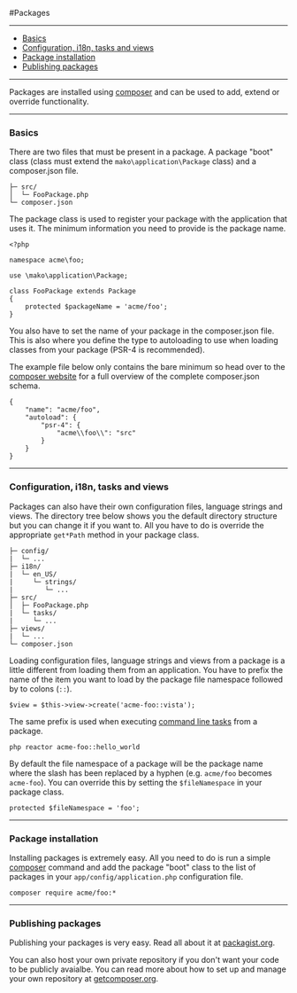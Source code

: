 #Packages

--------------------------------------------------------

* [Basics](#basics)
* [Configuration, i18n, tasks and views](#configuration_i18n_tasks_and_views)
* [Package installation](#package_installation)
* [Publishing packages](#publishing_packages)

--------------------------------------------------------

Packages are installed using [composer](http://packagist.org/) and can be used to add, extend or override functionality.

--------------------------------------------------------

<a id="basics"></a>

### Basics

There are two files that must be present in a package. A package "boot" class (class must extend the ```mako\application\Package``` class) and a composer.json file.

	├─ src/
 	│  └─ FooPackage.php
	└─ composer.json

The package class is used to register your package with the application that uses it. The minimum information you need to provide is the package name.

	<?php

	namespace acme\foo;

	use \mako\application\Package;

	class FooPackage extends Package
	{
		protected $packageName = 'acme/foo';
	}

You also have to set the name of your package in the composer.json file. This is also where you define the type to autoloading to use when loading classes from your package (PSR-4 is recommended).

The example file below only contains the bare minimum so head over to the [composer website](https://getcomposer.org/) for a full overview of the complete composer.json schema.

	{
	    "name": "acme/foo",
	    "autoload": {
	        "psr-4": {
	            "acme\\foo\\": "src"
	        }
	    }
	}

--------------------------------------------------------

<a id="configuration_i18n_tasks_and_views"></a>

### Configuration, i18n, tasks and views

Packages can also have their own configuration files, language strings and views. The directory tree below shows you the default directory structure but you can change it if you want to. All you have to do is override the appropriate ```get*Path``` method in your package class.

 	├─ config/
 	|  └─ ...
 	├─ i18n/
	|  └─ en_US/
	|     └─ strings/
    |        └─ ...
	├─ src/
 	│  ├─ FooPackage.php
 	|  └─ tasks/
 	|     └─ ...
 	├─ views/
 	|  └─ ...
	└─ composer.json

Loading configuration files, language strings and views from a package is a little different from loading them from an application. You have to prefix the name of the item you want to load by the package file namespace followed by to colons (```::```).

	$view = $this->view->create('acme-foo::vista');

The same prefix is used when executing [command line tasks](:base_url:/docs/:version:/command-line:basics) from a package.

	php reactor acme-foo::hello_world

By default the file namespace of a package will be the package name where the slash has been replaced by a hyphen (e.g. ```acme/foo``` becomes ```acme-foo```). You can override this by setting the ```$fileNamespace``` in your package class.

	protected $fileNamespace = 'foo';

--------------------------------------------------------

<a id="package_installation"></a>

### Package installation

Installing packages is extremely easy. All you need to do is run a simple [composer](http://localhost:8002/mako/docs/docs/4.0/packages:composer-packages) command and add the package "boot" class to the list of packages in your ```app/config/application.php``` configuration file.

	composer require acme/foo:*

--------------------------------------------------------

<a id="publishing_packages"></a>

### Publishing packages

Publishing your packages is very easy. Read all about it at [packagist.org](http://packagist.org/).

You can also host your own private repository if you don't want your code to be publicly avaialbe. You can read more about how to set up and manage your own repository at [getcomposer.org](https://getcomposer.org/doc/05-repositories.md#hosting-your-own).